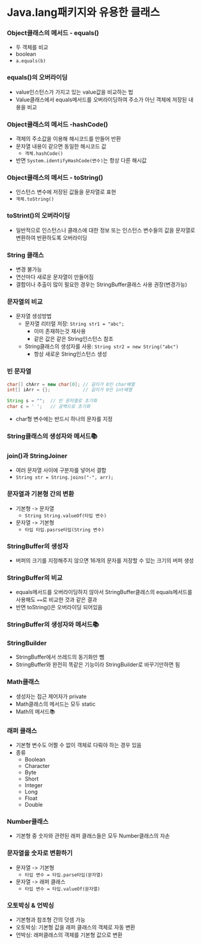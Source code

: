 # Java.lang패키지와 유용한 클래스



### Object클래스의 메서드 - equals()

- 두 객체를 비교
- boolean
- `a.equals(b)`



### equals()의 오버라이딩

- value인스턴스가 가지고 있는 value값을 비교하는 법
- Value클래스에서 equals메서드를 오버라이딩하여 주소가 아닌 객체에 저장된 내용을 비교



### Object클래스의 메서드 -hashCode()

- 객체의 주소값을 이용해 해시코드를 만들어 반환
- 문자열 내용이 같으면 동일한 해시코드 값
  - `객체.hashCode()`
- 반면 `System.identifyHashCode(변수)`는 항상 다른 해시값



### Object클래스의 메서드 - toString()

- 인스턴스 변수에 저장된 값들을 문자열로 표현
- `객체.toString()`



### toStrint()의 오버라이딩

- 일반적으로 인스턴스나 클래스에 대한 정보 또는 인스턴스 변수들의 값을 문자열로 변환하여 반환하도록 오버라이딩



### String 클래스

- 변경 불가능
- 연산마다 새로운 문자열이 만들어짐
- 결합이나 추출이 많이 필요한 경우는 StringBuffer클래스 사용 권장(변경가능)



### 문자열의 비교

- 문자열 생성방법
  - 문자열 리터럴 저장: `String str1 = "abc";`
    - 이미 존재하는것 재사용
    - 같은 값은 같은 String인스턴스 참조
  - String클래스의 생성자를 사용: `String str2 = new String("abc")`
    - 항상 새로운 String인스턴스 생성



### 빈 문자열

```java
char[] chArr = new char[0];	// 길이가 0인 char배열
int[] iArr = {};			// 길이가 0인 int배열
```

```java
String s = "";	// 빈 문자열로 초기화
char c = ' ';	// 공백으로 초기화
```

- char형 변수에는 반드시 하나의 문자를 지정



### String클래스의 생성자와 메서드📚



### join()과 StringJoiner

- 여러 문자열 사이에 구분자를 넣어서 결합
- `String str = String.joins("-", arr);`



### 문자열과 기본형 간의 변환

- 기본형 -> 문자열
  - `String String.valueOf(타입 변수)`
- 문자열 -> 기본형
  - `타입 타입.pasrse타입(String 변수)`



### StringBuffer의 생성자

- 버퍼의 크기를 지정해주지 않으면 16개의 문자를 저장할 수 있는 크기의 버퍼 생성



### StringBuffer의 비교

- equals메서드를 오버라이딩하지 않아서 StringBuffer클래스의 equals메서드를 사용해도 `==`로 비교한 것과 같은 결과
- 반면 toString()은 오버라이딩 되어있음



### StringBuffer의 생성자와 메서드📚



### StringBuilder

- StringBuffer에서 쓰레드의 동기화만 뺌
- StringBuffer와 완전히 똑같은 기능이라 StringBuilder로 바꾸기만하면 됨



### Math클래스

- 생성자는 접근 제어자가 private
- Math클래스의 메서드는 모두 static
- Math의 메서드📚



### 래퍼 클래스

- 기본형 변수도 어쩔 수 없이 객체로 다뤄야 하는 경우 있음
- 종류
  - Boolean
  - Character
  - Byte
  - Short
  - Integer
  - Long
  - Float
  - Double



### Number클래스

- 기본형 중 숫자와 관련된 래퍼 클래스들은 모두 Number클래스의 자손



### 문자열을 숫자로 변환하기

- 문자열 -> 기본형
  - `타입 변수 = 타입.parse타입(문자열)`
- 문자열 -> 래퍼 클래스
  - `타입 변수 = 타입.valueOf(문자열)`



### 오토박싱 & 언박싱

- 기본형과 참조형 간의 덧셈 가능
- 오토박싱: 기본형 값을 래퍼 클래스의 객체로 자동 변환
- 언박싱: 래퍼클래스의 객체를 기본형 값으로 변환